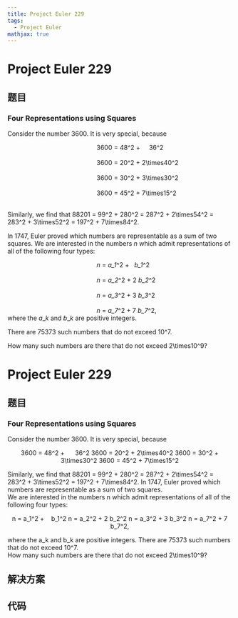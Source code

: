 ```yaml
---
title: Project Euler 229
tags:
  - Project Euler
mathjax: true
---
```

<escape><!-- more --></escape>
    
# Project Euler 229
## 题目
### Four Representations using Squares

Consider the number 3600. It is very special, because
<div style="margin-left:200px;">
3600 = 48^2 +     36^2<br /><br />
3600 = 20^2 + 2\times40^2<br /><br />
3600 = 30^2 + 3\times30^2<br /><br />
3600 = 45^2 + 7\times15^2<br /><br /></div>

Similarly, we find that 88201 = 99^2 + 280^2 = 287^2 + 2\times54^2 = 283^2 + 3\times52^2 = 197^2 + 7\times84^2.

In 1747, Euler proved which numbers are representable as a sum of two squares.
We are interested in the numbers <var>n</var> which admit representations of all of the following four types:
<div style="margin-left:200px;">
<var>n</var> = <var>a_1</var>^2 +   <var>b_1</var>^2<br /><br /><var>n</var> = <var>a_2</var>^2 + 2 <var>b_2</var>^2<br /><br /><var>n</var> = <var>a_3</var>^2 + 3 <var>b_3</var>^2<br /><br /><var>n</var> = <var>a_7</var>^2 + 7 <var>b_7</var>^2,
</div>
where the <var>a</var>_<var>k</var> and <var>b</var>_<var>k</var> are positive integers.

There are 75373 such numbers that do not exceed 10^7.<br />

How many such numbers are there that do not exceed 2\times10^9?


# Project Euler 229
## 题目
### Four Representations using Squares

Consider the number 3600. It is very special, because
<center>3600 = 48^2 + &nbsp;&nbsp;&nbsp; &nbsp;36^2
3600 = 20^2 + 2\times40^2
3600 = 30^2 + 3\times30^2
3600 = 45^2 + 7\times15^2
</center>

Similarly, we find that 88201 = 99^2 + 280^2 = 287^2 + 2\times54^2 = 283^2 + 3\times52^2 = 197^2 + 7\times84^2.
In 1747, Euler proved which numbers are representable as a sum of two squares.<br>We are interested in the numbers n which admit representations of all of the following four types:
<center>n = a_1^2 + &nbsp;&nbsp; b_1^2
n = a_2^2 + 2 b_2^2
n = a_3^2 + 3 b_3^2
n = a_7^2 + 7 b_7^2,
</center>

where the a_k and b_k are positive integers.
There are 75373 such numbers that do not exceed 10^7.<br>How many such numbers are there that do not exceed 2\times10^9?


## 解决方案


## 代码


